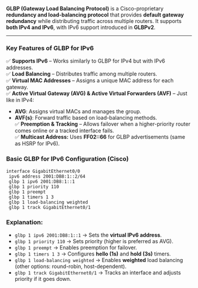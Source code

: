 **GLBP (Gateway Load Balancing Protocol)** is a Cisco-proprietary **redundancy and load-balancing protocol** that provides **default gateway redundancy** while distributing traffic across multiple routers. It supports **both IPv4 and IPv6**, with IPv6 support introduced in **GLBPv2**.

---

### **Key Features of GLBP for IPv6**

✅ **Supports IPv6** – Works similarly to GLBP for IPv4 but with IPv6 addresses.  
✅ **Load Balancing** – Distributes traffic among multiple routers.  
✅ **Virtual MAC Addresses** – Assigns a unique MAC address for each gateway.  
✅ **Active Virtual Gateway (AVG) & Active Virtual Forwarders (AVF)** – Just like in IPv4:

- **AVG**: Assigns virtual MACs and manages the group.
- **AVF(s)**: Forward traffic based on load-balancing methods.  
    ✅ **Preemption & Tracking** – Allows failover when a higher-priority router comes online or a tracked interface fails.  
    ✅ **Multicast Address:** Uses **FF02::66** for GLBP advertisements (same as HSRP for IPv6).

### **Basic GLBP for IPv6 Configuration (Cisco)**
```cisco
interface GigabitEthernet0/0
 ipv6 address 2001:DB8:1::2/64
 glbp 1 ipv6 2001:DB8:1::1
 glbp 1 priority 110
 glbp 1 preempt
 glbp 1 timers 1 3
 glbp 1 load-balancing weighted
 glbp 1 track GigabitEthernet0/1
```
### **Explanation:**

- `glbp 1 ipv6 2001:DB8:1::1` → Sets the **virtual IPv6 address**.
- `glbp 1 priority 110` → Sets priority (higher is preferred as AVG).
- `glbp 1 preempt` → Enables preemption for failover.
- `glbp 1 timers 1 3` → Configures **hello (1s)** and **hold (3s)** timers.
- `glbp 1 load-balancing weighted` → Enables **weighted** load balancing (other options: round-robin, host-dependent).
- `glbp 1 track GigabitEthernet0/1` → Tracks an interface and adjusts priority if it goes down.